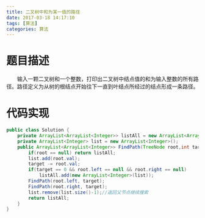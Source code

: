 ```yaml
---
title: 二叉树中和为某一值的路径
date: 2017-03-18 14:17:10
tags: [算法]
categories: 算法
---
```

# 题目描述 #
&emsp;&emsp;输入一颗二叉树和一个整数，打印出二叉树中结点值的和为输入整数的所有路径。路径定义为从树的根结点开始往下一直到叶结点所经过的结点形成一条路径。
<!--more-->
# 代码实现
```java  
public class Solution {
    private ArrayList<ArrayList<Integer>> listAll = new ArrayList<ArrayList<Integer>>();
    private ArrayList<Integer> list = new ArrayList<Integer>();
    public ArrayList<ArrayList<Integer>> FindPath(TreeNode root,int target) {
        if(root == null) return listAll;
        list.add(root.val);
        target -= root.val;
        if(target == 0 && root.left == null && root.right == null)
            listAll.add(new ArrayList<Integer>(list));
        FindPath(root.left, target);
        FindPath(root.right, target);
        list.remove(list.size()-1);//返回父节点继续搜索
        return listAll;
    }
}
```

